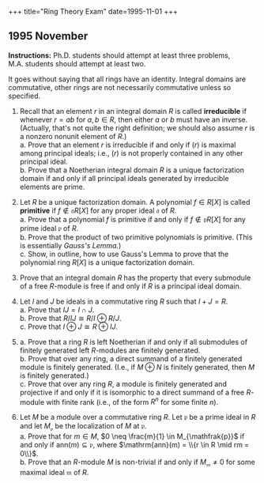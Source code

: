 +++
title="Ring Theory Exam"
date=1995-11-01
+++

## 1995 November

**Instructions:** Ph.D. students should attempt at least three problems, M.A. students should attempt at least two.

It goes without saying that all rings have an identity. Integral domains are commutative, other rings are not necessarily commutative unless so specified.

1. Recall that an element $r$ in an integral domain $R$ is called **irreducible** if whenever $r = ab$ for $a, b \in R$, then either $a$ or $b$ must have an inverse. (Actually, that's not quite the right definition; we should also assume $r$ is a nonzero nonunit element of $R$.)\
   a. Prove that an element $r$ is irreducible if and only if $(r)$ is maximal among principal ideals; i.e., $(r)$ is not properly contained in any other principal ideal.\
   b. Prove that a Noetherian integral domain $R$ is a unique factorization domain if and only if all principal ideals generated by irreducible elements are prime.

2. Let $R$ be a unique factorization domain. A polynomial $f\in R[X]$ is called **primitive** if $f \notin \mathfrak{a} R[X]$ for any proper ideal $\mathfrak{a}$ of $R$.\
   a. Prove that a polynomial $f$ is primitive if and only if $f \notin \mathfrak{p} R[X]$ for any prime ideal $\mathfrak{p}$ of $R$.\
   b. Prove that the product of two primitive polynomials is primitive. (This is essentially *Gauss's Lemma*.)\
   c. Show, in outline, how to use Gauss's Lemma to prove that the polynomial ring $R[X]$ is a unique factorization domain.

3. Prove that an integral domain $R$ has the property that every submodule of a free $R$-module is free if and only if $R$ is a principal ideal domain.

4. Let $I$ and $J$ be ideals in a commutative ring $R$ such that $I+J = R$.\
   a. Prove that $IJ = I\cap J$.\
   b. Prove that $R/IJ \cong R/I \oplus R/J$.\
   c. Prove that $I\oplus J \cong R \oplus IJ$.

5. a. Prove that a ring $R$ is left Noetherian if and only if all submodules of finitely generated left $R$-modules are finitely generated.\
   b. Prove that over any ring, a direct summand of a finitely generated module is finitely generated. (I.e., if $M \oplus N$ is finitely generated, then $M$ is finitely generated.)\
   c. Prove that over any ring $R$, a module is finitely generated and projective if and only if it is isomorphic to a direct summand of a free $R$-module with finite rank (i.e., of the form $R^n$ for some finite $n$).

6. Let $M$ be a module over a commutative ring $R$. Let $\mathfrak{p}$ be a prime ideal in $R$ and let $M_{\mathfrak{p}}$ be the localization of $M$ at $\mathfrak{p}$.\
   a. Prove that for $m\in M$, $0 \neq \frac{m}{1} \in M_{\mathfrak{p}}$ if and only if $\mathrm{ann}(m) \subseteq \mathfrak{p}$, where $\mathrm{ann}(m) = \\{r \in R \mid rm = 0\\}$.\
   b. Prove that an $R$-module $M$ is non-trivial if and only if $M_{\mathfrak{m}} \neq 0$ for some maximal ideal $\mathfrak{m}$ of $R$.
